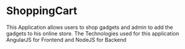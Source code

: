 # ShoppingCart
This Application allows users to shop gadgets and admin to add the gadgets to his online store. The Technologies used for this application AngularJS for Frontend and NodeJS for Backend
